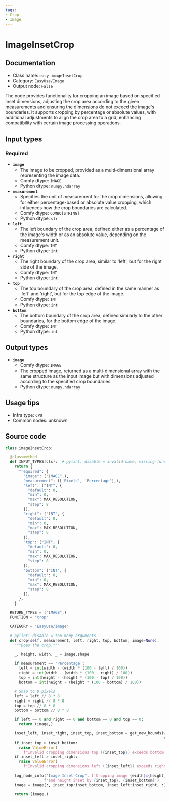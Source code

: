 ```yaml
---
tags:
- Crop
- Image
---
```


# ImageInsetCrop
## Documentation
- Class name: `easy imageInsetCrop`
- Category: `EasyUse/Image`
- Output node: `False`

The node provides functionality for cropping an image based on specified inset dimensions, adjusting the crop area according to the given measurements and ensuring the dimensions do not exceed the image's boundaries. It supports cropping by percentage or absolute values, with additional adjustments to align the crop area to a grid, enhancing compatibility with certain image processing operations.
## Input types
### Required
- **`image`**
    - The image to be cropped, provided as a multi-dimensional array representing the image data.
    - Comfy dtype: `IMAGE`
    - Python dtype: `numpy.ndarray`
- **`measurement`**
    - Specifies the unit of measurement for the crop dimensions, allowing for either percentage-based or absolute value cropping, which influences how the crop boundaries are calculated.
    - Comfy dtype: `COMBO[STRING]`
    - Python dtype: `str`
- **`left`**
    - The left boundary of the crop area, defined either as a percentage of the image's width or as an absolute value, depending on the measurement unit.
    - Comfy dtype: `INT`
    - Python dtype: `int`
- **`right`**
    - The right boundary of the crop area, similar to 'left', but for the right side of the image.
    - Comfy dtype: `INT`
    - Python dtype: `int`
- **`top`**
    - The top boundary of the crop area, defined in the same manner as 'left' and 'right', but for the top edge of the image.
    - Comfy dtype: `INT`
    - Python dtype: `int`
- **`bottom`**
    - The bottom boundary of the crop area, defined similarly to the other boundaries, for the bottom edge of the image.
    - Comfy dtype: `INT`
    - Python dtype: `int`
## Output types
- **`image`**
    - Comfy dtype: `IMAGE`
    - The cropped image, returned as a multi-dimensional array with the same structure as the input image but with dimensions adjusted according to the specified crop boundaries.
    - Python dtype: `numpy.ndarray`
## Usage tips
- Infra type: `CPU`
- Common nodes: unknown


## Source code
```python
class imageInsetCrop:

  @classmethod
  def INPUT_TYPES(cls):  # pylint: disable = invalid-name, missing-function-docstring
    return {
      "required": {
        "image": ("IMAGE",),
        "measurement": (['Pixels', 'Percentage'],),
        "left": ("INT", {
          "default": 0,
          "min": 0,
          "max": MAX_RESOLUTION,
          "step": 8
        }),
        "right": ("INT", {
          "default": 0,
          "min": 0,
          "max": MAX_RESOLUTION,
          "step": 8
        }),
        "top": ("INT", {
          "default": 0,
          "min": 0,
          "max": MAX_RESOLUTION,
          "step": 8
        }),
        "bottom": ("INT", {
          "default": 0,
          "min": 0,
          "max": MAX_RESOLUTION,
          "step": 8
        }),
      },
    }

  RETURN_TYPES = ("IMAGE",)
  FUNCTION = "crop"

  CATEGORY = "EasyUse/Image"

  # pylint: disable = too-many-arguments
  def crop(self, measurement, left, right, top, bottom, image=None):
    """Does the crop."""

    _, height, width, _ = image.shape

    if measurement == 'Percentage':
      left = int(width - (width * (100 - left) / 100))
      right = int(width - (width * (100 - right) / 100))
      top = int(height - (height * (100 - top) / 100))
      bottom = int(height - (height * (100 - bottom) / 100))

    # Snap to 8 pixels
    left = left // 8 * 8
    right = right // 8 * 8
    top = top // 8 * 8
    bottom = bottom // 8 * 8

    if left == 0 and right == 0 and bottom == 0 and top == 0:
      return (image,)

    inset_left, inset_right, inset_top, inset_bottom = get_new_bounds(width, height, left, right,
                                                                      top, bottom)
    if inset_top > inset_bottom:
      raise ValueError(
        f"Invalid cropping dimensions top ({inset_top}) exceeds bottom ({inset_bottom})")
    if inset_left > inset_right:
      raise ValueError(
        f"Invalid cropping dimensions left ({inset_left}) exceeds right ({inset_right})")

    log_node_info("Image Inset Crop", f'Cropping image {width}x{height} width inset by {inset_left},{inset_right}, ' +
                 f'and height inset by {inset_top}, {inset_bottom}')
    image = image[:, inset_top:inset_bottom, inset_left:inset_right, :]

    return (image,)

```
